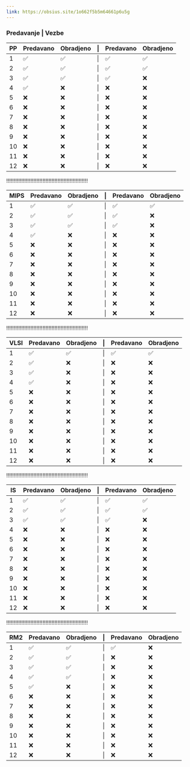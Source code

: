 ```yaml
---
link: https://obsius.site/1o662f5b5m64661p6u5g
---
```

###        Predavanje | Vezbe

| PP  | Predavano | Obradjeno | \|  | Predavano | Obradjeno |
| --- | --------- | --------- | --- | --------- | --------- |
| 1   | ✅         | ✅         | \|  | ✅         | ✅         |
| 2   | ✅         | ✅         | \|  | ✅         | ✅         |
| 3   | ✅         | ✅         | \|  | ✅         | ❌         |
| 4   | ✅         | ❌         | \|  | ❌         | ❌         |
| 5   | ❌         | ❌         | \|  | ❌         | ❌         |
| 6   | ❌         | ❌         | \|  | ❌         | ❌         |
| 7   | ❌         | ❌         | \|  | ❌         | ❌         |
| 8   | ❌         | ❌         | \|  | ❌         | ❌         |
| 9   | ❌         | ❌         | \|  | ❌         | ❌         |
| 10  | ❌         | ❌         | \|  | ❌         | ❌         |
| 11  | ❌         | ❌         | \|  | ❌         | ❌         |
| 12  | ❌         | ❌         | \|  | ❌         | ❌         |
!!!!!!!!!!!!!!!!!!!!!!!!!!!!!!!!!!!!!!!!!!!!!!!!!!!!!!

| MIPS | Predavano | Obradjeno | \|  | Predavano | Obradjeno |
| ---- | --------- | --------- | --- | --------- | --------- |
| 1    | ✅         | ✅         | \|  | ✅         | ✅         |
| 2    | ✅         | ✅         | \|  | ✅         | ❌         |
| 3    | ✅         | ✅         | \|  | ✅         | ❌         |
| 4    | ✅         | ❌         | \|  | ❌         | ❌         |
| 5    | ❌         | ❌         | \|  | ❌         | ❌         |
| 6    | ❌         | ❌         | \|  | ❌         | ❌         |
| 7    | ❌         | ❌         | \|  | ❌         | ❌         |
| 8    | ❌         | ❌         | \|  | ❌         | ❌         |
| 9    | ❌         | ❌         | \|  | ❌         | ❌         |
| 10   | ❌         | ❌         | \|  | ❌         | ❌         |
| 11   | ❌         | ❌         | \|  | ❌         | ❌         |
| 12   | ❌         | ❌         | \|  | ❌         | ❌         |
!!!!!!!!!!!!!!!!!!!!!!!!!!!!!!!!!!!!!!!!!!!!!!!!!!!!!!

| VLSI | Predavano | Obradjeno | \|  | Predavano | Obradjeno |
| ---- | --------- | --------- | --- | --------- | --------- |
| 1    | ✅         | ✅         | \|  | ✅         | ✅         |
| 2    | ✅         | ❌         | \|  | ❌         | ❌         |
| 3    | ✅         | ❌         | \|  | ❌         | ❌         |
| 4    | ✅         | ❌         | \|  | ❌         | ❌         |
| 5    | ❌         | ❌         | \|  | ❌         | ❌         |
| 6    | ❌         | ❌         | \|  | ❌         | ❌         |
| 7    | ❌         | ❌         | \|  | ❌         | ❌         |
| 8    | ❌         | ❌         | \|  | ❌         | ❌         |
| 9    | ❌         | ❌         | \|  | ❌         | ❌         |
| 10   | ❌         | ❌         | \|  | ❌         | ❌         |
| 11   | ❌         | ❌         | \|  | ❌         | ❌         |
| 12   | ❌         | ❌         | \|  | ❌         | ❌         |
!!!!!!!!!!!!!!!!!!!!!!!!!!!!!!!!!!!!!!!!!!!!!!!!!!!!!!

| IS  | Predavano | Obradjeno | \|  | Predavano | Obradjeno |
| --- | --------- | --------- | --- | --------- | --------- |
| 1   | ✅         | ✅         | \|  | ✅         | ✅         |
| 2   | ✅         | ✅         | \|  | ✅         | ✅         |
| 3   | ✅         | ✅         | \|  | ✅         | ❌         |
| 4   | ❌         | ❌         | \|  | ❌         | ❌         |
| 5   | ❌         | ❌         | \|  | ❌         | ❌         |
| 6   | ❌         | ❌         | \|  | ❌         | ❌         |
| 7   | ❌         | ❌         | \|  | ❌         | ❌         |
| 8   | ❌         | ❌         | \|  | ❌         | ❌         |
| 9   | ❌         | ❌         | \|  | ❌         | ❌         |
| 10  | ❌         | ❌         | \|  | ❌         | ❌         |
| 11  | ❌         | ❌         | \|  | ❌         | ❌         |
| 12  | ❌         | ❌         | \|  | ❌         | ❌         |

!!!!!!!!!!!!!!!!!!!!!!!!!!!!!!!!!!!!!!!!!!!!!!!!!!!!!!

| RM2 | Predavano | Obradjeno | \|  | Predavano | Obradjeno |
| --- | --------- | --------- | --- | --------- | --------- |
| 1   | ✅         | ✅         | \|  | ✅         | ❌         |
| 2   | ✅         | ✅         | \|  | ❌         | ❌         |
| 3   | ✅         | ✅         | \|  | ❌         | ❌         |
| 4   | ✅         | ✅         | \|  | ❌         | ❌         |
| 5   | ✅         | ❌         | \|  | ❌         | ❌         |
| 6   | ❌         | ❌         | \|  | ❌         | ❌         |
| 7   | ❌         | ❌         | \|  | ❌         | ❌         |
| 8   | ❌         | ❌         | \|  | ❌         | ❌         |
| 9   | ❌         | ❌         | \|  | ❌         | ❌         |
| 10  | ❌         | ❌         | \|  | ❌         | ❌         |
| 11  | ❌         | ❌         | \|  | ❌         | ❌         |
| 12  | ❌         | ❌         | \|  | ❌         | ❌         |
